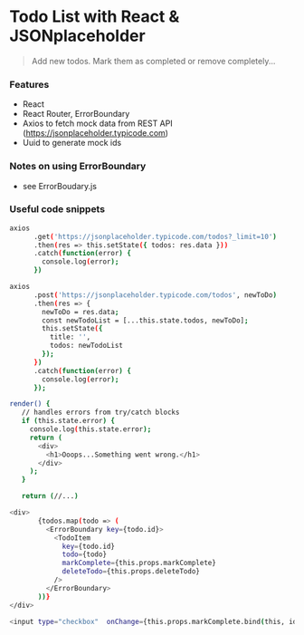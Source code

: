 # Todo List with React & JSONplaceholder

> Add new todos. Mark them as completed or remove completely...

### Features

- React
- React Router, ErrorBoundary
- Axios to fetch mock data from REST API (https://jsonplaceholder.typicode.com)
- Uuid to generate mock ids

### Notes on using ErrorBoundary

- see ErrorBoudary.js

### Useful code snippets

```sh
axios
      .get('https://jsonplaceholder.typicode.com/todos?_limit=10')
      .then(res => this.setState({ todos: res.data }))
      .catch(function(error) {
        console.log(error);
      })
```

```sh
axios
      .post('https://jsonplaceholder.typicode.com/todos', newToDo)
      .then(res => {
        newToDo = res.data;
        const newTodoList = [...this.state.todos, newToDo];
        this.setState({
          title: '',
          todos: newTodoList
        });
      })
      .catch(function(error) {
        console.log(error);
      });
```

```sh
render() {
   // handles errors from try/catch blocks
   if (this.state.error) {
     console.log(this.state.error);
     return (
       <div>
         <h1>Ooops...Something went wrong.</h1>
       </div>
     );
   }

   return (//...)
```

```sh
<div>
       {todos.map(todo => (
         <ErrorBoundary key={todo.id}>
           <TodoItem
             key={todo.id}
             todo={todo}
             markComplete={this.props.markComplete}
             deleteTodo={this.props.deleteTodo}
           />
         </ErrorBoundary>
       ))}
</div>
```

```sh
<input type="checkbox"  onChange={this.props.markComplete.bind(this, id)} />
```